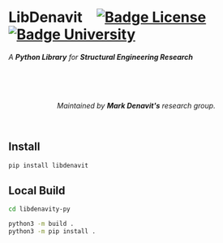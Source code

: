 
# LibDenavit [![Badge License]][License] [![Badge University]][University]

*A **Python Library** for **Structural Engineering Research**​*

<br>
<br>
<br>

<div align = center>

*Maintained by **Mark Denavit's** research group.*

</div>

<br>

## Install

```sh
pip install libdenavit
```

## Local Build

```sh
cd libdenavity-py

python3 -m build .
python3 -m pip install .
```

<!----------------------------------------------------------------------------->

[Badge University]: https://img.shields.io/badge/University-Tennessee_--_Knoxville-FF8200?style=for-the-badge
[Badge License]: https://img.shields.io/badge/License-MIT-yellow.svg?style=for-the-badge

[University]: https://www.utk.edu/
[License]: LICENSE



